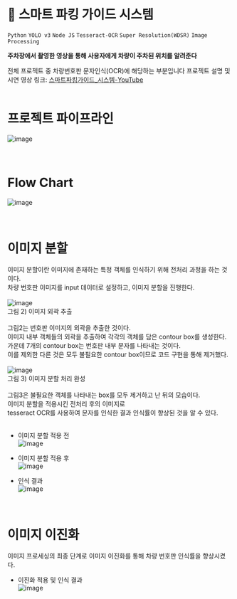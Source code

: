 # 🔹 스마트 파킹 가이드 시스템


`Python` `YOLO v3` `Node JS` `Tesseract-OCR` `Super Resolution(WDSR)` `Image Processing`

**주차장에서 촬영한 영상을 통해 사용자에게 차량이 주차된 위치를 알려준다**

전체 프로젝트 중 차량번호판 문자인식(OCR)에 해당하는 부분입니다
프로젝트 설명 및 시연 영상 링크: [스마트파킹가이드_시스템-YouTube](https://www.youtube.com/watch?v=nMGmGXCRksA&t=4s)<br/><br/>

# 프로젝트 파이프라인
![image](https://user-images.githubusercontent.com/45943080/103255894-70d48a80-49ce-11eb-973a-179989419c62.png)<br/><br/><br/>

# Flow Chart
![image](https://user-images.githubusercontent.com/45943080/103255941-9feafc00-49ce-11eb-99a5-c6110bc1b269.png)<br/><br/><br/>

# 이미지 분할
이미지 분할이란 이미지에 존재하는 특정 객체를 인식하기 위해 전처리 과정을 하는 것이다. <br/>
차량 번호판 이미지를 input 데이터로 설정하고, 이미지 분할을 진행한다.<br/><br/>
![image](https://user-images.githubusercontent.com/45943080/103255967-c27d1500-49ce-11eb-9da6-58bcbc41bf83.png)
<br/>
그림 2) 이미지 외곽 추출<br/><br/>
그림2는 번호판 이미지의 외곽을 추출한 것이다. <br/>
이미지 내부 객체들의 외곽을 추출하여 각각의 객체를 담은 contour box를 생성한다. <br/>
가운데 7개의 contour box는 번호판 내부 문자를 나타내는 것이다. <br/>
이를 제외한 다른 것은 모두 불필요한 contour box이므로 코드 구현을 통해 제거했다.<br/><br/>
![image](https://user-images.githubusercontent.com/45943080/103256013-f35d4a00-49ce-11eb-81ac-b1d5a4979026.png)
<br/>
그림 3) 이미지 분할 처리 완성<br/><br/>
그림3은 불필요한 객체를 나타내는 box를 모두 제거하고 난 뒤의 모습이다. <br/>
이미지 분할을 적용시킨 전처리 후의 이미지로 <br/>
tesseract OCR를 사용하여 문자를 인식한 결과 인식률이 향상된 것을 알 수 있다. <br/><br/>
- 이미지 분할 적용 전<br/>
![image](https://user-images.githubusercontent.com/45943080/103256045-11c34580-49cf-11eb-8962-f42f65a6f8a4.png)<br/>

- 이미지 분할 적용 후<br/>
![image](https://user-images.githubusercontent.com/45943080/103256060-1ab41700-49cf-11eb-9295-8163a859d712.png)<br/>

- 인식 결과<br/>
![image](https://user-images.githubusercontent.com/45943080/103727501-c20ffa00-501e-11eb-9b7b-6d001a8f6317.png)<br/><br/><br/>


# 이미지 이진화
이미지 프로세싱의 최종 단계로 이미지 이진화를 통해 차량 번호판 인식률을 향상시켰다.<br/>
- 이진화 적용 및 인식 결과<br/>
![image](https://user-images.githubusercontent.com/45943080/103727323-59288200-501e-11eb-9ea3-924d3a511008.png)<br/>

